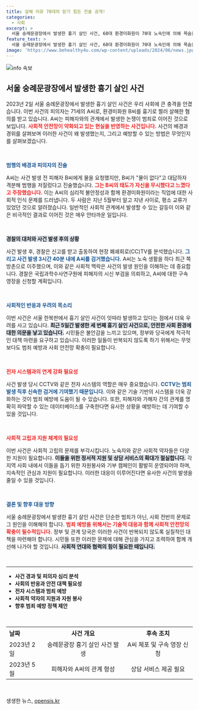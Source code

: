 ```yaml
---
title: 살해 이유 70대의 믿기 힘든 진술 공개!
categories:
  - 사회
excerpt: >
  서울 숭례문광장에서 발생한 흉기 살인 사건, 60대 환경미화원이 70대 노숙인에 의해 목숨을 잃었다. 범인은 피해자가 물을 주지 않았다는 이유로 범행을 저질렀다고 진술, 최근 서울에서 잇따른 흉기 살인 사건에 대한 우려가 커지고 있다. 사건의 전말을 자세히 들여다보자!
feature_text: >
  서울 숭례문광장에서 발생한 흉기 살인 사건, 60대 환경미화원이 70대 노숙인에 의해 목숨을 잃었다. 범인은 피해자가 물을 주지 않았다는 이유로 범행을 저질렀다고 진술, 최근 서울에서 잇따른 흉기 살인 사건에 대한 우려가 커지고 있다. 사건의 전말을 자세히 들여다보자!
image: 'https://www.behealthy4u.com/wp-content/uploads/2024/06/news.jpg'
---
```


<p><img src="https://www.behealthy4u.com/wp-content/uploads/2024/06/news.jpg" alt="info 속보" /></p>

<h2 data-ke-size="size26">서울 숭례문광장에서 발생한 흉기 살인 사건</h2>

<p data-ke-size="size16">2023년 2일 서울 숭례문광장에서 발생한 흉기 살인 사건은 우리 사회에 큰 충격을 안겼습니다. 이번 사건의 피의자는 71세의 A씨로, 환경미화원 B씨를 흉기로 찔러 살해한 혐의를 받고 있습니다. A씨는 피해자와의 관계에서 발생한 논쟁이 범죄로 이어진 것으로 보입니다. <b><span style="color: #ee2323;">사회적 안전망이 약화되고 있는 현실을 반영하는 사건입니다.</span></b> 사건의 배경과 경위를 살펴보며 이러한 사건이 왜 발생했는지, 그리고 예방할 수 있는 방법은 무엇인지를 살펴보겠습니다.</p>

<p data-ke-size="size16">&nbsp;</p>

<p><b><span style="color: #1a5490;">범행의 배경과 피의자의 진술</span></b></p>

<p data-ke-size="size16">A씨는 사건 발생 전 피해자 B씨에게 물을 요청했지만, B씨가 "물이 없다"고 대답하자 격분해 범행을 저질렀다고 진술했습니다. <b><span style="color: #ee2323;">그는 B씨의 태도가 자신을 무시했다고 느꼈다고 주장했습니다.</span></b> 이는 A씨의 심리적 불안정성과 함께 환경미화원이라는 직업에 대한 사회적 인식 문제를 드러냅니다. 두 사람은 지난 5월부터 알고 지낸 사이로, 평소 교류가 있었던 것으로 알려졌습니다. 일반적인 사회적 관계에서 발생할 수 있는 갈등이 이와 같은 비극적인 결과로 이어진 것은 매우 안타까운 일입니다.</p>

<p data-ke-size="size16">&nbsp;</p>

<p><b><span style="background-color: #21538527;">경찰의 대처와 사건 발생 후의 상황</span></b></p>

<p data-ke-size="size16">사건 발생 후, 경찰은 신고를 받고 출동하여 현장 폐쇄회로(CC)TV를 분석했습니다. <b><span style="color: #1a5490;">그리고 사건 발생 3시간 40분 내에 A씨를 검거했습니다.</span></b> A씨는 노숙 생활을 하다 최근 쪽방촌으로 이주했으며, 이와 같은 사회적 맥락은 사건의 발생 원인을 이해하는 데 중요합니다. 경찰은 국립과학수사연구원에 피해자의 시신 부검을 의뢰하고, A씨에 대한 구속 영장을 신청할 계획입니다.</p>

<p data-ke-size="size16">&nbsp;</p>

<p><b><span style="color: #1a5490;">사회적인 반응과 우려의 목소리</span></b></p>

<p data-ke-size="size16">이번 사건은 서울 한복판에서 흉기 살인 사건이 잇따라 발생하고 있다는 점에서 더욱 우려를 사고 있습니다. <b><span style="background-color: #21538527;">최근 5일간 발생한 세 번째 흉기 살인 사건으로, 안전한 사회 환경에 대한 의문을 낳고 있습니다.</span></b> 시민들은 불안감을 느끼고 있으며, 정부와 당국에게 적극적인 대책 마련을 요구하고 있습니다. 이러한 일들이 반복되지 않도록 하기 위해서는 무엇보다도 범죄 예방과 사회 안전망 확충이 필요합니다.</p>

<p data-ke-size="size16">&nbsp;</p>

<p><b><span style="color: #ee2323;">전자 시스템과의 연계 강화 필요성</span></b></p>

<p data-ke-size="size16">사건 발생 당시 CCTV와 같은 전자 시스템의 역할은 매우 중요했습니다. <b><span style="color: #1a5490;">CCTV는 범죄 발생 직후 신속한 검거에 기여했기 때문입니다.</span></b> 이와 같은 기술 기반의 시스템을 더욱 강화하는 것이 범죄 예방에 도움이 될 수 있습니다. 또한, 피해자와 가해자 간의 관계를 명확히 파악할 수 있는 데이터베이스를 구축한다면 유사한 상황을 예방하는 데 기여할 수 있을 것입니다.</p>

<p data-ke-size="size16">&nbsp;</p>

<p><b><span style="color: #ee2323;">사회적 고립과 지원 체계의 필요성</span></b></p>

<p data-ke-size="size16">이번 사건은 사회적 고립의 문제를 부각시킵니다. 노숙자와 같은 사회적 약자들은 다양한 지원이 필요합니다. <b><span style="background-color: #21538527;">이들을 위한 정서적 지원 및 상담 서비스의 확대가 절실합니다.</span></b> 각 지역 사회 내에서 이들을 돕기 위한 자원봉사와 기부 캠페인이 활발히 운영되어야 하며, 지속적인 관심과 지원이 필요합니다. 이러한 대응이 이루어진다면 유사한 사건의 발생을 줄일 수 있을 것입니다.</p>

<p data-ke-size="size16">&nbsp;</p>

<p><b><span style="color: #1a5490;">결론 및 향후 대응 방향</span></b></p>

<p data-ke-size="size16">서울 숭례문광장에서 발생한 흉기 살인 사건은 단순한 범죄가 아닌, 사회 전반의 문제로 그 원인을 이해해야 합니다. <b><span style="color: #ee2323;">범죄 예방을 위해서는 기술적 대응과 함께 사회적 안전망의 확충이 필수적입니다.</span></b> 정부 및 관계 당국은 이러한 사건이 반복되지 않도록 실질적인 대책을 마련해야 합니다. 시민들 또한 이러한 문제에 대해 관심을 가지고 조력하여 함께 개선해 나가야 할 것입니다. <b><span style="background-color: #21538527;">사회적 연대와 협력의 힘이 필요한 때입니다.</span></b></p>

<p data-ke-size="size16">&nbsp;</p>

<hr />

<ul>
<li><b>사건 경과 및 피의자 심리 분석</b></li>
<li><b>사회의 반응과 안전 대책 필요성</b></li>
<li><b>전자 시스템과 범죄 예방</b></li>
<li><b>사회적 약자의 지원과 자원 봉사</b></li>
<li><b>향후 범죄 예방 정책 제안</b></li>
</ul>

<p data-ke-size="size16">&nbsp;</p>

<table style="width: 100%;">
  <tr>
    <th style="text-align: left;">날짜</th>
    <th style="text-align: center;">사건 개요</th>
    <th style="text-align: center;">후속 조치</th>
  </tr>
  <tr>
    <td style="text-align: left;">2023년 2일</td>
    <td style="text-align: center;">숭례문광장 흉기 살인 사건 발생</td>
    <td style="text-align: center;">A씨 체포 및 구속 영장 신청</td>
  </tr>
  <tr>
    <td style="text-align: left;">2023년 5월</td>
    <td style="text-align: center;">피해자와 A씨의 관계 형성</td>
    <td style="text-align: center;">상담 서비스 제공 필요</td>
  </tr>
</table>

<p data-ke-size="size16">&nbsp;</p>
생생한 뉴스, <a href="https://opensis.kr" rel="dofollow">opensis.kr</a>


